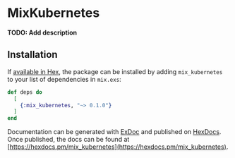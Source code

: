 # MixKubernetes

**TODO: Add description**

## Installation

If [available in Hex](https://hex.pm/docs/publish), the package can be installed
by adding `mix_kubernetes` to your list of dependencies in `mix.exs`:

```elixir
def deps do
  [
    {:mix_kubernetes, "~> 0.1.0"}
  ]
end
```

Documentation can be generated with [ExDoc](https://github.com/elixir-lang/ex_doc)
and published on [HexDocs](https://hexdocs.pm). Once published, the docs can
be found at [https://hexdocs.pm/mix_kubernetes](https://hexdocs.pm/mix_kubernetes).


